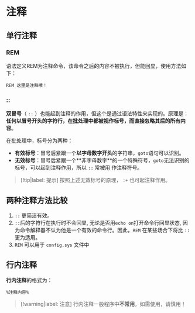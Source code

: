# 注释

## 单行注释

### REM

语法定义REM为注释命令，该命令之后的内容不被执行，但能回显，使用方法如下：

```batch
REM 这里是注释哦！
```

### ::

**双冒号**（ `::` ）也能起到注释的作用，但这个是通过语法特性来实现的。原理是：**任何以冒号开头的字符⾏，在批处理中都被视作标号，⽽直接忽略其后的所有内容**。

在批处理中，标号分为两种：

* **有效标号**：冒号后紧跟⼀个**以字母数字开头**的字符串，`goto`语句可以识别。
* **⽆效标号**：冒号后紧跟⼀个**⾮字母数字**的⼀个特殊符号，`goto`⽆法识别的标号，可以起到注释作⽤，所以 `::` 常被⽤ 作注释符号。

> [!tip|label: 提示]
> 按照上述无效标号的原理， `:+` 也可起注释作⽤。

## 两种注释方法比较

1. `::` 更简洁有效。
2. `::`后的字符⾏在执⾏时不会回显, ⽆论是否⽤`echo on`打开命令⾏回显状态, 因为命令解释器不认为他是⼀个有效的命令⾏。因此，`REM` 在某些场合下将⽐ `::` 更为适⽤。
3. `REM` 可以⽤于 `config.sys` ⽂件中

## 行内注释

**行内注释**的格式为：

```batch
%注释内容%
```

> [!warning|label: 注意]
> 行内注释一般程序中**不常用**，如需使用，请慎用！
